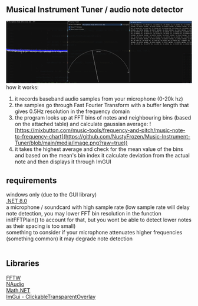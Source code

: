 ## Musical Instrument Tuner / audio note detector
![GUI](https://github.com/NustyFrozen/Music-Instrument-Tuner/blob/main/media/gui.png?raw=true)
how it works:
1. it records baseband audio samples from your microphone (0-20k hz)
2. the samples go through Fast Fourier Transform with a buffer length that gives 0.5Hz resolution in the frequency domain
3. the program looks up at FFT bins of notes and neighbouring bins (based on the attached table) and calculate gaussian average:
![https://mixbutton.com/music-tools/frequency-and-pitch/music-note-to-frequency-chart](https://github.com/NustyFrozen/Music-Instrument-Tuner/blob/main/media/image.png?raw=true))
4. it takes the highest average and check for the mean value of the bins and based on the mean's bin index it calculate deviation from the actual note and then displays it through ImGUI

## requirements
windows only (due to the GUI library)<br>
[.NET 8.0](https://dotnet.microsoft.com/en-us/download/dotnet/8.0)<br>
a microphone / soundcard with high sample rate (low sample rate will delay note detection, you may lower FFT bin resolution in the function initFFTPlain() to account for that, but you wont be able to detect lower notes as their spacing is too small)<br>
something to consider if your microphone attenuates higher frequencies (something common) it may degrade note detection
<br><br>
## Libraries<br>
[FFTW](https://github.com/ArgusMagnus/FFTW.NET)<br>
[NAudio](https://github.com/naudio/NAudio)<br>
[Math.NET](https://numerics.mathdotnet.com/)<br>
[ImGui - ClickableTransparentOverlay](https://github.com/zaafar/ClickableTransparentOverlay)
